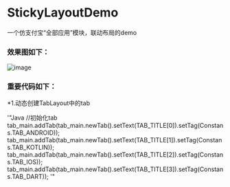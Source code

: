# StickyLayoutDemo
一个仿支付宝“全部应用”模块，联动布局的demo

### 效果图如下：
![image](https://github.com/lyh1299259684/StickyLayoutDemo/blob/master/app/src/main/Gif/result_image.gif)

### 重要代码如下：

*1.动态创建TabLayout中的tab

'"Java
//初始化tab
tab_main.addTab(tab_main.newTab().setText(TAB_TITLE[0]).setTag(Constans.TAB_ANDROID));
tab_main.addTab(tab_main.newTab().setText(TAB_TITLE[1]).setTag(Constans.TAB_KOTLIN));
tab_main.addTab(tab_main.newTab().setText(TAB_TITLE[2]).setTag(Constans.TAB_IOS));
tab_main.addTab(tab_main.newTab().setText(TAB_TITLE[3]).setTag(Constans.TAB_DART));
'"
